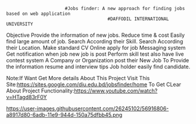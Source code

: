                           #Jobs finder: A new approach for finding jobs based on web application
                                          #DAFFODIL INTERNATIONAL UNIVERSITY
                                          
                                          
Objective
Provide the information of new jobs.
Reduce time & cost
Easily find large amount of job.
Search According their Skill.
Search According their Location.
Make standard CV
Online apply for job
Messaging system
Get notification when job new job is post
Perform skill test also have live contest system
A Company or Organization post their New Job
To Provide the information resume and interview tips
Job holder easily find candidate.

Note:If Want Get More details About This Project Visit This Site:https://sites.google.com/diu.edu.bd/jobsfinder/home
To Get CLear About Project Functionality:https://www.youtube.com/watch?v=HTagd83rF0Y
                                                                  
https://user-images.githubusercontent.com/26245102/56916806-a8917d80-6adb-11e9-944d-150a75dfbb45.png




